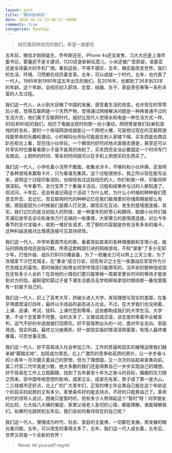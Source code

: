 ```yaml
---
layout: post
title: "致85前90后"
date: 2016-02-11 13:56:17 +0800
comments: true
categories: RyanSay
---
```

> 经历着同样经历的我们，希望一直都在

五年前，微信才刚刚诞生，乔布斯还在，iPhone 4s还没发售，习大大还是上海市委书记，雾霾还不是关键词，O2O还是新鲜玩意儿，小米还被广受质疑，诺基亚还是全球最大的手机厂商。看到这些，不得不感叹，五年，确实能改变世界。我们的生活、环境、习惯都在经历着变革。五年，可以成就一个时代，五年，也代表了一代人。1985年到1990年这五年出生的我们，在2016年，也都到了26岁到33岁的年龄。这个年龄，会经历初入职场、恋爱、结婚、生子、家庭责任等等一系列丰富的人生过程。

<!--More-->

我们这一代人，从小到大目睹了中国的发展，感受着生活的改变。也许现在的零零后小孩，觉得互联网是一个天然产物，觉得通过网络解决问题是一种再普通不过的生活方式，他们属于互联网时代，就好比现代人觉得水和电是一种生活方式一样。85后和90前的我们，经历了电脑出现时的那一丝小激动，网吧曾是我们玩单机游戏的好去处，那时一个局域网游戏就能让一个网吧火爆，可层想过现在的互联网游戏能带来的乐趣和激动。小时候叫伙伴玩可能是在别人家楼下喊，买东西是去商店趴在柜台上看，现在找小伙伴玩，一个微信约好时间地点直接去便是，甚至还可以共享实时位置看看那小子是不是真的快到了。买东西完全没必要固定一个时间专门去商店，上厕所的时间、等车的时间就可以在手机上把想买的东西买了。

我们这一代人，小学吃着小浣熊干脆面，收集水浒卡，不够的和小伙伴换，还发明了各种游戏来赢取卡片，只为看谁先集其。这个过程很快乐，我之所以现在能写出来，说明这个过程印象深刻，也相信有过这段经历的人，你们和我一样，印象同样很深刻。今年春节，支付宝弄了个集福卡活动，过程和结果参与过的人都知道了。但试问，十年后，还会有谁记得这个活动？为什么呢，为什么小时候的种种我们愿意去怀恋、去记忆，而互联网时代的种种记忆在我们脑海里的存储周期是那么有限。原因是因为小时候我们是跟人打交道，跟现实在互动，发生的是情感连接。其实，我们记忆的是当初投入的热情，是一种童年的好奇心和期待，能跟小伙伴们每天课后放学去谈论和身体力行去做的一些事情，大家建立的是情感连接。对比今年春节的支付宝福卡，收到一堆好友请求，完了聊的内容就是你有没有多余的福卡，这种利益连接对比情感连接可见其持续性。

我们这一代人，中学听着周杰伦的歌，看着突如其来的各种偶像剧和言情小说，能玩的网络游戏还屈指可数。传奇这款韩国引进的网络游戏，不知“谋害”了多少无知少年。打怪升级、组队打BOSS爆装备，为了一把屠龙刀可以熬上三天三夜，为了攻城拿下沙巴克城主，花“重金”成立行会，招揽有识之士在一夜激战后享受作为沙巴克城主的喜悦。那时候我们和男女同学传情还只能用写的，当年折的那种信纸现在还有多少人会折？在异地的小情侣们更只能等候一周甚至更长时间的等待才能收到对方的信。最盼望的莫过于是下课生活委员去学校邮局拿信时期待那一叠信里面有一封属于自己的。

我们这一代人，赶上了高考大军，挤破头进入大学，发现理想与现实的差距，在象牙塔摸爬滚打四年，最终以半成品的姿态进入社会。不过，在大学我们也没闲着，上课、逃课、考试、挂科、上课代签到等等，这些都构成我们的大学生活。大学里，不谈个恋爱算不完整，谈的太多了，又被说成泛滥，谈恋爱的等着毕业被宣判，运气不好的中途就被打回原形。好不容易熬出头的一对，面对毕业去向、家庭筛选、现实利益，最终又分崩离析。好一部现实版的情深深雨蒙蒙，有情人最终难眷属，可奈世事无情。

我们这一代人，好不容易进入社会参加工作，工作的苦逼和现实的摧残迫使我们越来越“脚踏实地”，加班成为常态，北上广激烈的竞争和高昂的房价，让一步步奋斗的小青年一次次磨灭着自己的梦想，但为了理想国，又一次次的站起来奋勇向前。富二代官二代毕竟是少数，绝大多数的我们还是得靠自己一步步实现自己的理想。好不容易在工作上立稳脚跟，找到了五年甚至十年为之奋斗的目标，婚姻的压力随之而来。受中国传统思想的影响，成家立业，成家先有家，房子成了第一座大山，二三线城市还好点，北上广的广大青年们，正常的博士毕业靠自己能在这个年龄这个阶段买的起房的又有多少。家里条件好的能支持点，不好的只能靠自己了。革命时代的领导人说过，困难只是暂时的，但有多少人熬得起这个“暂时”呀！同学朋友的比较、七大姑八大姨的催促、家里父母老人急切的心情，都能理解，谁能理解我们。如果时光跳转到五年后，我们会如何看待现在的自己呢？

我们这一代人，慢慢成为时代、社会、家庭的主旋律，一切都在发展，用发展的眼光看问题。五年，可以改变的事情太多了，五年，我们这一代人成长着，五年后，世界又将是一个全新的世界！

> Never let yourself regret


